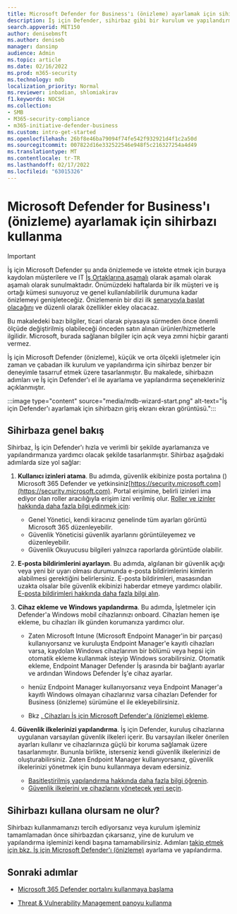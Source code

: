 ```yaml
---
title: Microsoft Defender for Business'ı (önizleme) ayarlamak için sihirbazı kullanma
description: İş için Defender, sihirbaz gibi bir kurulum ve yapılandırma işlemi içerir. Zaman ve emek tasarrufu yapmak için sihirbazı kullanın.
search.appverid: MET150
author: denisebmsft
ms.author: deniseb
manager: dansimp
audience: Admin
ms.topic: article
ms.date: 02/16/2022
ms.prod: m365-security
ms.technology: mdb
localization_priority: Normal
ms.reviewer: inbadian, shlomiakirav
f1.keywords: NOCSH
ms.collection:
- SMB
- M365-security-compliance
- m365-initiative-defender-business
ms.custom: intro-get-started
ms.openlocfilehash: 26bf8e46ba79094f74fe542f932921d4f1c2a50d
ms.sourcegitcommit: 007822d16e332522546e948f5c216327254a4d49
ms.translationtype: MT
ms.contentlocale: tr-TR
ms.lasthandoff: 02/17/2022
ms.locfileid: "63015326"
---
```

# <a name="use-the-wizard-to-set-up-microsoft-defender-for-business-preview"></a>Microsoft Defender for Business'ı (önizleme) ayarlamak için sihirbazı kullanma

> [!IMPORTANT]
> İş için Microsoft Defender şu anda önizlemede ve istekte etmek için buraya kaydolan müşterilere ve IT [İş Ortaklarına aşamalı](https://aka.ms/mdb-preview) olarak aşamalı olarak aşamalı olarak sunulmaktadır. Önümüzdeki haftalarda bir ilk müşteri ve iş ortağı kümesi sunuyoruz ve genel kullanılabilirlik durumuna kadar önizlemeyi genişleteceğiz. Önizlemenin bir dizi ilk [senaryoyla başlat olacağını](mdb-tutorials.md#try-these-preview-scenarios) ve düzenli olarak özellikler ekley olacacaz.
> 
> Bu makaledeki bazı bilgiler, ticari olarak piyasaya sürmeden önce önemli ölçüde değiştirilmiş olabileceği önceden satın alınan ürünler/hizmetlerle ilgilidir. Microsoft, burada sağlanan bilgiler için açık veya zımni hiçbir garanti vermez. 

İş için Microsoft Defender (önizleme), küçük ve orta ölçekli işletmeler için zaman ve çabadan ilk kurulum ve yapılandırma için sihirbaz benzer bir deneyimle tasarruf etmek üzere tasarlanmıştır. Bu makalede, sihirbazın adımları ve İş için Defender'ı el ile ayarlama ve yapılandırma seçenekleriniz açıklanmıştır.

:::image type="content" source="media/mdb-wizard-start.png" alt-text="İş için Defender'ı ayarlamak için sihirbazın giriş ekranı ekran görüntüsü.":::

## <a name="overview-of-the-wizard"></a>Sihirbaza genel bakış

Sihirbaz, İş için Defender'ı hızla ve verimli bir şekilde ayarlamanıza ve yapılandırmanıza yardımcı olacak şekilde tasarlanmıştır. Sihirbaz aşağıdaki adımlarda size yol sağlar:

1. **Kullanıcı izinleri atama**. Bu adımda, güvenlik ekibinize posta portalına () Microsoft 365 Defender ve yetkinsiniz[https://security.microsoft.com](https://security.microsoft.com). Portal erişimine, belirli izinleri ima ediyor olan roller aracılığıyla erişim izni verilmiş olur. [Roller ve izinler hakkında daha fazla bilgi edinmek için](mdb-roles-permissions.md):

   - Genel Yönetici, kendi kiracınız genelinde tüm ayarları  görüntü Microsoft 365 düzenleyebilir. 
   - Güvenlik Yöneticisi güvenlik ayarlarını  görüntüleyemez ve düzenleyebilir. 
   - Güvenlik Okuyucusu bilgileri yalnızca raporlarda  görüntüde olabilir. 

2. **E-posta bildirimlerini ayarlayın**. Bu adımda, algılanan bir güvenlik açığı veya yeni bir uyarı olması durumunda e-posta bildirimlerini kimlerin alabilmesi gerektiğini belirlersiniz. E-posta bildirimleri, masasından uzakta olsalar bile güvenlik ekibinizi haberdar etmeye yardımcı olabilir. [E-posta bildirimleri hakkında daha fazla bilgi alın](mdb-email-notifications.md). 

3. **Cihaz ekleme ve Windows yapılandırma**. Bu adımda, İşletmeler için Defender'a Windows mobil cihazlarınızı  onboard. Cihazları hemen işe ekleme, bu cihazları ilk günden korumanıza yardımcı olur. 

   - Zaten Microsoft Intune (Microsoft Endpoint Manager'in bir parçası) kullanıyorsanız ve kuruluşta Endpoint Manager'e kayıtlı cihazları varsa, kaydolan Windows cihazlarının bir bölümü veya hepsi için otomatik ekleme kullanmak isteyip Windows sorabilirsiniz. Otomatik ekleme, Endpoint Manager Defender İş arasında bir bağlantı ayarlar ve ardından Windows Defender İş'e cihaz ayarlar.

   - henüz Endpoint Manager kullanıyorsanız veya Endpoint Manager'a kayıtlı Windows olmayan cihazlarınız varsa cihazları Defender for Business (önizleme) sürümüne el ile ekleyebilirsiniz. 

   - Bkz [. Cihazları İş için Microsoft Defender'a (önizleme) ekleme](mdb-onboard-devices.md).
   
4. **Güvenlik ilkelerinizi yapılandırma**. İş için Defender, kuruluş cihazlarına uygulanan varsayılan güvenlik ilkeleri içerir. Bu varsayılan ilkeler önerilen ayarları kullanır ve cihazlarınıza güçlü bir koruma sağlamak üzere tasarlanmıştır. Bununla birlikte, isterseniz kendi güvenlik ilkelerinizi de oluşturabilirsiniz. Zaten Endpoint Manager kullanıyorsanız, güvenlik ilkelerinizi yönetmek için bunu kullanmaya devam edersiniz. 

   - [Basitleştirilmiş yapılandırma hakkında daha fazla bilgi öğrenin](mdb-simplified-configuration.md).
   - [Güvenlik ilkelerini ve cihazlarını yönetecek yeri seçin](mdb-configure-security-settings.md#choose-where-to-manage-security-policies-and-devices).

## <a name="what-happens-if-i-dont-use-the-wizard"></a>Sihirbazı kullana olursam ne olur?

Sihirbazı kullanmamanızı tercih ediyorsanız veya kurulum işleminiz tamamlamadan önce sihirbazdan çıkarsanız, yine de kurulum ve yapılandırma işleminizi kendi başına tamamabilirsiniz. Adımları [takip etmek için bkz. İş için Microsoft Defender'ı (önizleme)](mdb-setup-configuration.md) ayarlama ve yapılandırma.

## <a name="next-steps"></a>Sonraki adımlar

- [Microsoft 365 Defender portalını kullanmaya başlama](mdb-get-started.md)

- [Threat & Vulnerability Management panoyu kullanma](mdb-view-tvm-dashboard.md)